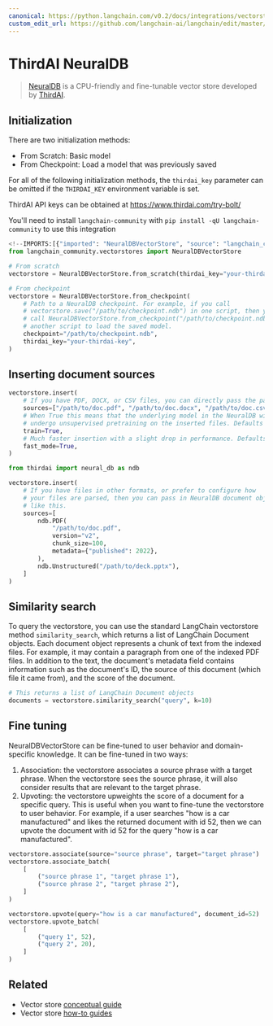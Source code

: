 ```yaml
---
canonical: https://python.langchain.com/v0.2/docs/integrations/vectorstores/thirdai_neuraldb/
custom_edit_url: https://github.com/langchain-ai/langchain/edit/master/docs/docs/integrations/vectorstores/thirdai_neuraldb.ipynb
---
```


# ThirdAI NeuralDB

> [NeuralDB](https://www.thirdai.com/neuraldb-enterprise/) is a CPU-friendly and fine-tunable vector store developed by [ThirdAI](https://www.thirdai.com/).

## Initialization

There are two initialization methods:
- From Scratch: Basic model
- From Checkpoint: Load a model that was previously saved

For all of the following initialization methods, the `thirdai_key` parameter can be omitted if the `THIRDAI_KEY` environment variable is set.

ThirdAI API keys can be obtained at https://www.thirdai.com/try-bolt/

You'll need to install `langchain-community` with `pip install -qU langchain-community` to use this integration

```python
<!--IMPORTS:[{"imported": "NeuralDBVectorStore", "source": "langchain_community.vectorstores", "docs": "https://api.python.langchain.com/en/latest/vectorstores/langchain_community.vectorstores.thirdai_neuraldb.NeuralDBVectorStore.html", "title": "ThirdAI NeuralDB"}]-->
from langchain_community.vectorstores import NeuralDBVectorStore

# From scratch
vectorstore = NeuralDBVectorStore.from_scratch(thirdai_key="your-thirdai-key")

# From checkpoint
vectorstore = NeuralDBVectorStore.from_checkpoint(
    # Path to a NeuralDB checkpoint. For example, if you call
    # vectorstore.save("/path/to/checkpoint.ndb") in one script, then you can
    # call NeuralDBVectorStore.from_checkpoint("/path/to/checkpoint.ndb") in
    # another script to load the saved model.
    checkpoint="/path/to/checkpoint.ndb",
    thirdai_key="your-thirdai-key",
)
```

## Inserting document sources

```python
vectorstore.insert(
    # If you have PDF, DOCX, or CSV files, you can directly pass the paths to the documents
    sources=["/path/to/doc.pdf", "/path/to/doc.docx", "/path/to/doc.csv"],
    # When True this means that the underlying model in the NeuralDB will
    # undergo unsupervised pretraining on the inserted files. Defaults to True.
    train=True,
    # Much faster insertion with a slight drop in performance. Defaults to True.
    fast_mode=True,
)

from thirdai import neural_db as ndb

vectorstore.insert(
    # If you have files in other formats, or prefer to configure how
    # your files are parsed, then you can pass in NeuralDB document objects
    # like this.
    sources=[
        ndb.PDF(
            "/path/to/doc.pdf",
            version="v2",
            chunk_size=100,
            metadata={"published": 2022},
        ),
        ndb.Unstructured("/path/to/deck.pptx"),
    ]
)
```

## Similarity search

To query the vectorstore, you can use the standard LangChain vectorstore method `similarity_search`, which returns a list of LangChain Document objects. Each document object represents a chunk of text from the indexed files. For example, it may contain a paragraph from one of the indexed PDF files. In addition to the text, the document's metadata field contains information such as the document's ID, the source of this document (which file it came from), and the score of the document.

```python
# This returns a list of LangChain Document objects
documents = vectorstore.similarity_search("query", k=10)
```

## Fine tuning

NeuralDBVectorStore can be fine-tuned to user behavior and domain-specific knowledge. It can be fine-tuned in two ways:
1. Association: the vectorstore associates a source phrase with a target phrase. When the vectorstore sees the source phrase, it will also consider results that are relevant to the target phrase.
2. Upvoting: the vectorstore upweights the score of a document for a specific query. This is useful when you want to fine-tune the vectorstore to user behavior. For example, if a user searches "how is a car manufactured" and likes the returned document with id 52, then we can upvote the document with id 52 for the query "how is a car manufactured".

```python
vectorstore.associate(source="source phrase", target="target phrase")
vectorstore.associate_batch(
    [
        ("source phrase 1", "target phrase 1"),
        ("source phrase 2", "target phrase 2"),
    ]
)

vectorstore.upvote(query="how is a car manufactured", document_id=52)
vectorstore.upvote_batch(
    [
        ("query 1", 52),
        ("query 2", 20),
    ]
)
```

## Related

- Vector store [conceptual guide](/docs/concepts/#vector-stores)
- Vector store [how-to guides](/docs/how_to/#vector-stores)
